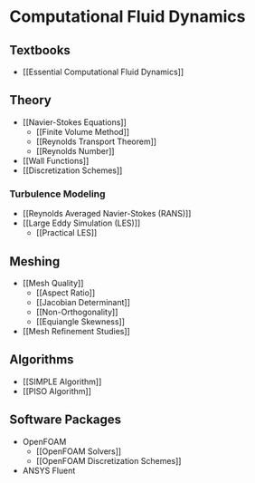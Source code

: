 # Computational Fluid Dynamics
## Textbooks

- [[Essential Computational Fluid Dynamics]]

## Theory

- [[Navier-Stokes Equations]]
	- [[Finite Volume Method]]
	- [[Reynolds Transport Theorem]]
	- [[Reynolds Number]]
- [[Wall Functions]]
- [[Discretization Schemes]]

### Turbulence Modeling

- [[Reynolds Averaged Navier-Stokes (RANS)]]
- [[Large Eddy Simulation (LES)]]
	- [[Practical LES]]

## Meshing

- [[Mesh Quality]]
	- [[Aspect Ratio]]
	- [[Jacobian Determinant]]
	- [[Non-Orthogonality]]
	- [[Equiangle Skewness]]
- [[Mesh Refinement Studies]]
## Algorithms

- [[SIMPLE Algorithm]]
- [[PISO Algorithm]]

## Software Packages

- OpenFOAM
	- [[OpenFOAM Solvers]]
	- [[OpenFOAM Discretization Schemes]]
- ANSYS Fluent